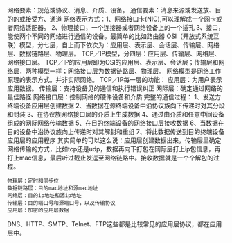 网络要素：规范或协议、消息、介质、设备。
通信要素：消息来源或发送放、目的的或接受方、通道
网络表示方式：1、网络接口卡(NIC),可以理解成一个网卡或者网络适配器。
              2、物理接口，一个连接器或者网络设备上的一个插孔
              3、接口，能使两个不同的网络进行通信的设备。最简单的比如路由器
OSI（开放式系统互联）模型，分七层，自上而下依次为：应用层、表示层、会话层、传输层、网络层、数据链路层、物理层。
TCP／IP模型，分四层：应用层、传输层、网络层、网络接口层。
TCP／IP的应用层即为OSI的应用层、表示层、会话层；传输层和网络层，两种模型一样；网络接口层为数据链路层、物理层。
网络模型是网络工作原理的表示方式。并非实际网络。
TCP／IP每一层的功能：
	应用层：为用户表示应用数据。
	传输层：支持设备见的通信和执行错误纠正
	网际层：确定通过网络的最佳路径
	网络接口层：控制网络的硬件设备和介质
完整的通信过程：
	1、发送方终端设备应用层创建数据
	2、当数据在源终端设备中沿协议族向下传递时对其分段和封装
	3、在协议族网络接口层的介质上生成数据
	4、通过由介质和任意中间设备组成的网际网络传输数据
	5、在目的终端设备的网络接口层接收数据
	6、当数据在目的设备中沿协议族向上传递时对其解封和重组
	7、将此数据传送到目的终端设备应用层的应用程序
其实简单的可以这么说：应用层创建数据出来，传输层里确定网络传输的方式，比如tcp还是udp，数据再向下打包在网际层打上ip包信息，再打上mac信息，最后听过截止发送至网络链路中。接收数据就是一个个解包的过程。
	
	物理层：定时和同步位
	数据链路层：目的mac地址和源mac地址
	网络层：目的ip地址和源ip地址
	传输层：目的端口号和源端口号，以及传输协议
	应用层：加密的应用层数据

DNS、HTTP、SMTP、Telnet、FTP这些都是比较常见的应用层协议，都在应用层中。


